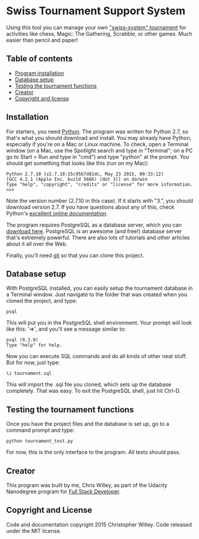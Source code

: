 # Swiss Tournament Support System

Using this tool you can manage your own ["swiss-system" tournament](https://en.wikipedia.org/wiki/Swiss-system_tournament) for activities like chess, Magic: The Gathering, Scrabble, or other games. Much easier than pencil and paper!


## Table of contents

* [Program installation](#installation)
* [Database setup](#database-setup)
* [Testing the tournament functions](#testing-the-tournament-functions)
* [Creator](#creator)
* [Copyright and license](#copyright-and-license)


## Installation

For starters, you need [Python](https://www.python.org/downloads/). The program was written for Python 2.7, so that's what you should download and install. You may already have Python, especially if you're on a Mac or Linux machine. To check, open a Terminal window (on a Mac, use the Spotlight search and type in "Terminal"; on a PC go to Start > Run and type in "cmd") and type "python" at the prompt. You should get something that looks like this (run on my Mac):

```
Python 2.7.10 (v2.7.10:15c95b7d81dc, May 23 2015, 09:33:12)
[GCC 4.2.1 (Apple Inc. build 5666) (dot 3)] on darwin
Type "help", "copyright", "credits" or "license" for more information.
>>>
```

Note the version number (2.7.10 in this case). If it starts with "3.", you should download version 2.7. If you have questions about any of this, check Python's [excellent online documentation](https://www.python.org/doc/).

The program requires PostgreSQL as a database server, which you can [download here](http://www.postgresql.org/download/). PostgreSQL is an awesome (and free!) database server that's extremely powerful. There are also lots of tutorials and other articles about it all over the Web.

Finally, you'll need [git](http://git-scm.com/download) so that you can clone this project.


## Database setup

With PostgreSQL installed, you can easily setup the tournament database in a Terminal window. Just navigate to the folder that was created when you cloned the project, and type:

```
psql
```

This will put you in the PostgreSQL shell environment. Your prompt will look like this: '=>', and you'll see a message similar to:

```
psql (9.3.9)
Type "help" for help.
```

Now you can execute SQL commands and do all kinds of other neat stuff. But for now, just type:

```
\i tournament.sql
```

This will import the .sql file you cloned, which sets up the database completely. That was easy. To exit the PostgreSQL shell, just hit Ctrl-D.


## Testing the tournament functions

Once you have the project files and the database is set up, go to a command prompt and type:

```
python tournament_test.py
```

For now, this is the only interface to the program. All tests should pass.


## Creator

This program was built by me, Chris Willey, as part of the Udacity Nanodegree program for [Full Stack Developer](https://www.udacity.com/course/full-stack-web-developer-nanodegree--nd004).


## Copyright and License

Code and documentation copyright 2015 Christopher Willey. Code released under the MIT license.